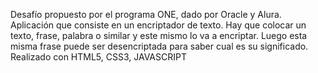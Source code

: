 Desafío propuesto por el programa ONE, dado por Oracle y Alura. Aplicación que consiste en un encriptador de texto. Hay que colocar un texto, frase, palabra o similar y este mismo lo va a encriptar. Luego esta misma frase puede ser desencriptada para saber cual es su significado. Realizado con HTML5, CSS3, JAVASCRIPT
